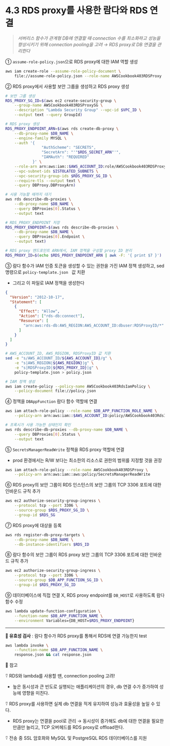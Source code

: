 # 4.3 RDS proxy를 사용한 람다와 RDS 연결

> _서버리스 함수가 관계형 DB에 연결할 때 connection 수를 최소화하고 성능을 향상시키기 위해 connection pooling을 고려 → RDS proxy로 DB 연결을 관리한다_

① `assume-role-policy.json`으로 RDS proxy에 대한 IAM 역할 생성

```bash
aws iam create-role --assume-role-policy-document \
	file://assume-role-policy.json --role-name AWSCookbook403RDSProxy
```

② RDS proxy에서 사용할 보안 그룹을 생성하고 RDS proxy 생성

```bash
# 보안 그룹 생성
RDS_PROXY_SG_ID=$(aws ec2 create-security-group \
	--group-name AWSCookbook403RDSProxySG \
	--description "Lambda Security Group" --vpc-id $VPC_ID \
	--output text --query GroupId)

# RDS proxy 생성
RDS_PROXY_ENDPOINT_ARN=$(aws rds create-db-proxy \
	--db-proxy-name $DB_NAME \
	--engine-family MYSQL \
	--auth '{
				"AuthScheme": "SECRETS",
				"SecretArn": "'"$RDS_SECRET_ARN"'",
				"IAMAuth": "REQUIRED"
			}' \
	--role-arn arn:aws:iam::$AWS_ACCOUNT_ID:role/AWSCookbook403RDSProxy \
	--vpc-subnet-ids $ISTOLATED_SUBNETS \
	--vpc-security-group-ids $RDS_PROXY_SG_ID \
	--require-tls --output text \
	--query DBProxy.DBProxyArn)

# 사용 가능할 때까지 대기
aws rds describe-db-proxies \
	--db-proxy-name $DB_NAME \
	--query DBProxies[0].Status \
	--output text

# RDS_PROXY_ENDPOINT 저장
RDS_PROXY_ENDPOINT=$(aws rds describe-db-proxies \
	--db-proxy-name $DB_NAME \
	--query DBProxies[0].Endpoint \
	--output text)

# RDS proxy 엔드포인트 ARN에서, IAM 정책을 구성할 proxy ID 분리
RDS_PROXY_ID=$(echo $RDS_PROXY_ENDPOINT_ARN | awk -F: '{ print $7 }')
```

③ 람다 함수가 IAM 인증 토큰을 생성할 수 있는 권한을 가진 IAM 정책 생성하고, sed 명령으로 `policy-template.json ` 값 치환

- 그리고 이 파일로 IAM 정책을 생성한다

```json
{
  "Version": "2012-10-17",
  "Statement": [
    {
      "Effect": "Allow",
      "Action": ["rds-db:connect"],
      "Resource": [
        "arn:aws:rds-db:AWS_REGION:AWS_ACCOUNT_ID:dbuser:RDSProxyID/*"
      ]
    }
  ]
}
```

```bash
# AWS_ACCOUNT_ID, AWS_REGION, RDSProxyID 값 치환
sed -e "s/AWS_ACCOUNT_ID/${AWS_ACCOUNT_ID}/g" \
	-e "s|AWS_REGION|${AWS_REGION}|g" \
	-e "s|RDSProxyID|${RDS_PROXY_ID}|g" \
	policy-template.json > policy.json

# IAM 정책 생성
aws iam create-policy --policy-name AWSCookbook403RdsIamPolicy \
	--policy-document file://policy.json
```

④ 정책을 `DBAppFunction` 람다 함수 역할에 연결

```bash
aws iam attach-role-policy --role-name $DB_APP_FUNCTION_ROLE_NAME \
	--policy-arn arn:aws:iam::$AWS_ACCOUNT_ID:policy/AWSCookbook403RdsIamPolicy

# 프록시가 사용 가능한 상태인지 확인
aws rds describe-db-proxies --db-proxy-name $DB_NAME \
	--query DBProxies[0].Status \
	--output text
```

⑤ `SecretsManagerReadWrite` 정책을 RDS proxy 역할에 연결

- prod 환경에서는 R/W 보다는 최소한의 리소스로 권한의 범위를 지정할 것을 권장

```bash
aws iam attach-role-policy --role-name AWSCookbook403RDSProxy \
	--policy-arn arn:aws:iam::aws:policy/SecretsManagerReadWrite
```

⑥ RDS proxy의 보안 그룹이 RDS 인스턴스의 보안 그룹의 TCP 3306 포트에 대한 인바운드 규칙 추가

```bash
aws ec2 authorize-security-group-ingress \
	--protocol tcp --port 3306 \
	--source-group $RDS_PROXY_SG_ID \
	--group-id $RDS_SG
```

⑦ RDS proxy에 대상을 등록

```bash
aws rds register-db-proxy-targets \
	--db-proxy-name $DB_NAME \
	--db-instance-identifiers $RDS_ID
```

⑧ 람다 함수의 보안 그룹이 RDS proxy 보안 그룹의 TCP 3306 포트에 대한 인바운드 규칙 추가

```bash
aws ec2 authorize-security-group-ingress \
	--protocol tcp --port 3306 \
	--source-group $DB_APP_FUNCTION_SG_ID \
	--group-id $RDS_PROXY_SG_ID
```

⑨ 데이터베이스에 직접 연결 X, RDS proxy endpoint를 `DB_HOST`로 사용하도록 람다 함수 수정

```bash
aws lambda update-function-configuration \
	--function-name $DB_APP_FUNCTION_NAME \
	--environment Variables={DB_HOST=$RDS_PROXY_ENDPOINT}
```

---

**🥕 유효성 검사** : 람다 함수가 RDS proxy를 통해서 RDS에 연결 가능한지 test

```bash
aws lambda invoke \
	--function-name $DB_APP_FUNCTION_NAME \
	response.json && cat response.json
```

🥕 참고

⍢ RDS와 lambda를 사용할 땐, connection pooling 고려!

- 높은 동시성과 큰 빈도로 실행되는 애플리케이션의 경우, db 연결 수가 증가하여 성능에 영향을 미친다.

⍢ RDS proxy를 사용하면 실제 db 연결을 적게 유지하여 성능과 효율성을 높일 수 있다.

- RDS proxy는 연결을 pool로 관리 → 동시성이 증가해도 db에 대한 연결을 필요한 만큼만 늘리고, TCP 오버헤드를 RDS proxy로 offload한다.

⍢ 전송 중 SSL 암호화와 MySQL 및 PostgreSQL RDS 데이터베이스를 지원

